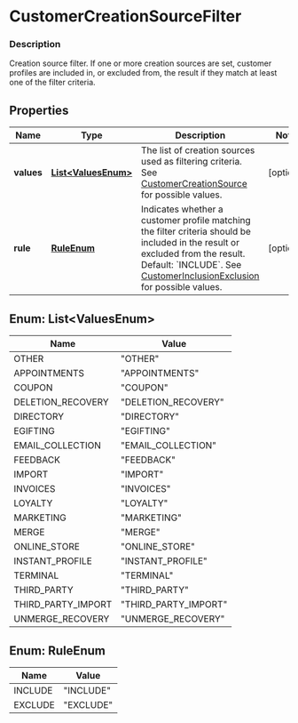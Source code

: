
# CustomerCreationSourceFilter

### Description

Creation source filter.  If one or more creation sources are set, customer profiles are included in, or excluded from, the result if they match at least one of the filter criteria.

## Properties
Name | Type | Description | Notes
------------ | ------------- | ------------- | -------------
**values** | [**List&lt;ValuesEnum&gt;**](#List&lt;ValuesEnum&gt;) | The list of creation sources used as filtering criteria. See [CustomerCreationSource](#type-customercreationsource) for possible values. |  [optional]
**rule** | [**RuleEnum**](#RuleEnum) | Indicates whether a customer profile matching the filter criteria should be included in the result or excluded from the result. Default: &#x60;INCLUDE&#x60;. See [CustomerInclusionExclusion](#type-customerinclusionexclusion) for possible values. |  [optional]


<a name="List<ValuesEnum>"></a>
## Enum: List&lt;ValuesEnum&gt;
Name | Value
---- | -----
OTHER | &quot;OTHER&quot;
APPOINTMENTS | &quot;APPOINTMENTS&quot;
COUPON | &quot;COUPON&quot;
DELETION_RECOVERY | &quot;DELETION_RECOVERY&quot;
DIRECTORY | &quot;DIRECTORY&quot;
EGIFTING | &quot;EGIFTING&quot;
EMAIL_COLLECTION | &quot;EMAIL_COLLECTION&quot;
FEEDBACK | &quot;FEEDBACK&quot;
IMPORT | &quot;IMPORT&quot;
INVOICES | &quot;INVOICES&quot;
LOYALTY | &quot;LOYALTY&quot;
MARKETING | &quot;MARKETING&quot;
MERGE | &quot;MERGE&quot;
ONLINE_STORE | &quot;ONLINE_STORE&quot;
INSTANT_PROFILE | &quot;INSTANT_PROFILE&quot;
TERMINAL | &quot;TERMINAL&quot;
THIRD_PARTY | &quot;THIRD_PARTY&quot;
THIRD_PARTY_IMPORT | &quot;THIRD_PARTY_IMPORT&quot;
UNMERGE_RECOVERY | &quot;UNMERGE_RECOVERY&quot;


<a name="RuleEnum"></a>
## Enum: RuleEnum
Name | Value
---- | -----
INCLUDE | &quot;INCLUDE&quot;
EXCLUDE | &quot;EXCLUDE&quot;



